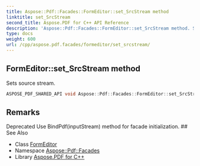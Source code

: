 ```yaml
---
title: Aspose::Pdf::Facades::FormEditor::set_SrcStream method
linktitle: set_SrcStream
second_title: Aspose.PDF for C++ API Reference
description: 'Aspose::Pdf::Facades::FormEditor::set_SrcStream method. Sets source stream in C++.'
type: docs
weight: 600
url: /cpp/aspose.pdf.facades/formeditor/set_srcstream/
---
```

## FormEditor::set_SrcStream method


Sets source stream.

```cpp
ASPOSE_PDF_SHARED_API void Aspose::Pdf::Facades::FormEditor::set_SrcStream(System::SharedPtr<System::IO::Stream> value)
```

## Remarks


<xrefsect id="deprecated_1_deprecated000035">
  <xreftitle>Deprecated</xreftitle>
  <xrefdescription>
    <para>Use BindPdf(inputStream) method for facade initialization. </para>
  </xrefdescription>
</xrefsect>
## See Also

* Class [FormEditor](../)
* Namespace [Aspose::Pdf::Facades](../../)
* Library [Aspose.PDF for C++](../../../)
